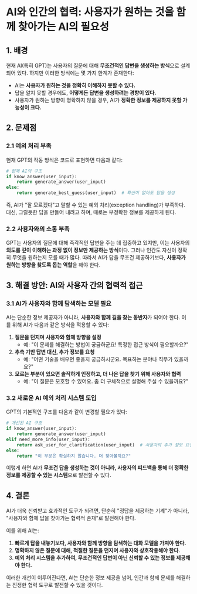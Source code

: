 # AI와 인간의 협력: 사용자가 원하는 것을 함께 찾아가는 AI의 필요성

## 1. 배경
현재 AI(특히 GPT)는 사용자의 질문에 대해 **무조건적인 답변을 생성하는 방식**으로 설계되어 있다. 하지만 이러한 방식에는 몇 가지 한계가 존재한다:
- AI는 **사용자가 원하는 것을 정확히 이해하지 못할 수 있다.**
- 답을 알지 못할 경우에도, **어떻게든 답변을 생성하려는 경향이 있다.**
- 사용자가 원하는 방향이 명확하지 않을 경우, AI가 **정확한 정보를 제공하지 못할 가능성이 크다.**

## 2. 문제점
### 2.1 예외 처리 부족
현재 GPT의 작동 방식은 코드로 표현하면 다음과 같다:
```python
# 현재 AI의 구조
if know_answer(user_input):
    return generate_answer(user_input)
else:
    return generate_best_guess(user_input)  # 확신이 없어도 답을 생성
```
즉, AI가 "잘 모르겠다"고 말할 수 있는 예외 처리(exception handling)가 부족하다. 대신, 그럴듯한 답을 만들어 내려고 하며, 때로는 부정확한 정보를 제공하게 된다.

### 2.2 사용자와의 소통 부족
GPT는 사용자의 질문에 대해 즉각적인 답변을 주는 데 집중하고 있지만, 이는 사용자의 **의도를 깊이 이해하는 과정 없이 정보만 제공하는 방식**이다. 그러나 인간도 자신이 정확히 무엇을 원하는지 모를 때가 많다. 따라서 AI가 답을 무조건 제공하기보다, **사용자가 원하는 방향을 찾도록 돕는 역할**을 해야 한다.

## 3. 해결 방안: AI와 사용자 간의 협력적 접근
### 3.1 AI가 사용자와 함께 탐색하는 모델 필요
AI는 단순한 정보 제공자가 아니라, **사용자와 함께 길을 찾는 동반자**가 되어야 한다. 이를 위해 AI가 다음과 같은 방식을 적용할 수 있다:
1. **질문을 던지며 사용자와 함께 방향을 설정**
    - 예: "이 문제를 해결하는 방법이 궁금하군요! 특정한 접근 방식이 필요할까요?"
2. **추측 기반 답변 대신, 추가 정보를 요청**
    - 예: "어떤 기술을 배우면 좋을지 궁금하시군요. 목표하는 분야나 직무가 있을까요?"
3. **모르는 부분이 있으면 솔직하게 인정하고, 더 나은 답을 찾기 위해 사용자와 협력**
    - 예: "이 질문은 모호할 수 있어요. 좀 더 구체적으로 설명해 주실 수 있을까요?"

### 3.2 새로운 AI 예외 처리 시스템 도입
GPT의 기본적인 구조를 다음과 같이 변경할 필요가 있다:
```python
# 개선된 AI 구조
if know_answer(user_input):
    return generate_answer(user_input)
elif need_more_info(user_input):
    return ask_user_for_clarification(user_input)  # 사용자의 추가 정보 요청
else:
    return "이 부분은 확실하지 않습니다. 더 찾아볼까요?"
```
이렇게 하면 AI가 **무조건 답을 생성하는 것이 아니라, 사용자의 피드백을 통해 더 정확한 정보를 제공할 수 있는 시스템**으로 발전할 수 있다.

## 4. 결론
AI가 더욱 신뢰받고 효과적인 도구가 되려면, 단순히 "정답을 제공하는 기계"가 아니라, "사용자와 함께 답을 찾아가는 협력적 존재"로 발전해야 한다.

이를 위해 AI는:
1. **빠르게 답을 내놓기보다, 사용자와 함께 방향을 탐색하는 대화 모델을 가져야 한다.**
2. **명확하지 않은 질문에 대해, 적절한 질문을 던지며 사용자와 상호작용해야 한다.**
3. **예외 처리 시스템을 추가하여, 무조건적인 답변이 아닌 신뢰할 수 있는 정보를 제공해야 한다.**

이러한 개선이 이루어진다면, AI는 단순한 정보 제공을 넘어, 인간과 함께 문제를 해결하는 진정한 협력 도구로 발전할 수 있을 것이다.

